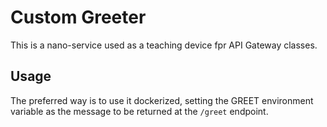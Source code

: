 # Custom Greeter

This is a nano-service used as a teaching device fpr API Gateway classes.

## Usage

The preferred way is to use it dockerized, setting the GREET environment variable as the message to be returned at the `/greet` endpoint.
